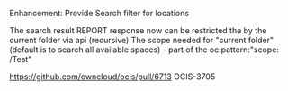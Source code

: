 Enhancement: Provide Search filter for locations

The search result REPORT response now can be restricted the by the current folder via api (recursive)
The scope needed for "current folder" (default is to search all available spaces) - part of the oc:pattern:"scope:<uuid>
/Test"

https://github.com/owncloud/ocis/pull/6713
OCIS-3705
